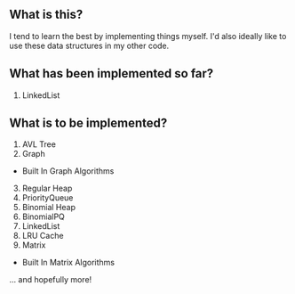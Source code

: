 ## What is this?

I tend to learn the best by implementing things myself. 
I'd also ideally like to use these data structures in my other code. 

## What has been implemented so far? 

1. LinkedList

## What is to be implemented?

1. AVL Tree
2. Graph
  - Built In Graph Algorithms
3. Regular Heap
4. PriorityQueue
5. Binomial Heap
6. BinomialPQ
7. LinkedList
8. LRU Cache
9. Matrix
  - Built In Matrix Algorithms

... and hopefully more!
